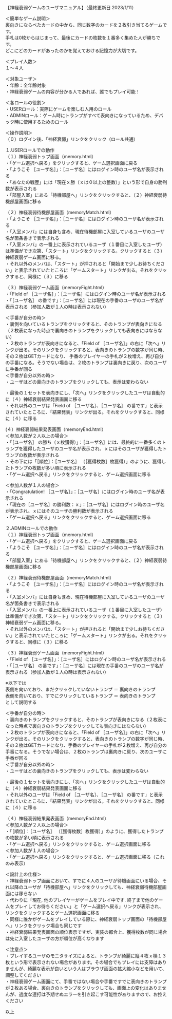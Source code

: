 【神経衰弱ゲームのユーザマニュアル】（最終更新日 2023/1/11）  
  
＜簡単なゲーム説明＞  
裏向きにならべたカードの中から、同じ数字のカードを２枚引き当てるゲームです。  
手札は0枚からはじまって、最後にカードの枚数を１番多く集めた人が勝ちです。  
どこにどのカードがあったのかを覚えておける記憶力が大切です。  
  
  
＜プレイ人数＞  
１～４人  
  
  
＜対象ユーザ＞  
・年齢：全年齢対象  
・神経衰弱ゲームの内容が分かる人であれば、誰でもプレイ可能！  
  
  
＜各ロールの役割＞  
・USERロール：実際にゲームを楽しむ人用のロール  
・ADMINロール：ゲーム時にトランプがすべて表向きになっているため、デバック時に使用するためのロール  
  
  
＜操作説明＞  
（０）ログイン後、「神経衰弱」リンクをクリック（ロール共通）  
  
１.USERロールでの動作  
（１）神経衰弱トップ画面（memory.html）  
・「ゲーム選択へ戻る」をクリックすると、ゲーム選択画面に戻る  
・「ようこそ ［ユーザ名］」：［ユーザ名］にはログイン時のユーザ名が表示される  
・「あなたの戦歴」には「現在ｘ勝（ｘは０以上の整数）」という形で自身の勝利数が表示される  
・「部屋入室」にある「待機部屋へ」リンクをクリックすると、（２）神経衰弱待機部屋画面に移る  
  
（２）神経衰弱待機部屋画面（memoryMatch.html）  
・「ようこそ ［ユーザ名］」：［ユーザ名］にはログイン時のユーザ名が表示される  
・「入室メンバ」には自身も含め、現在待機部屋に入室しているユーザのユーザ名が箇条書きで表示される  
・「入室メンバ」の一番上に表示されているユーザ（１番目に入室したユーザ）は準備ができ次第、「スタート」リンクをクリックする。クリックすると（３）神経衰弱ゲーム画面に移る。  
・それ以外のメンバは、「スタート」が押されると「開始まで少しお待ちください」と表示されていたところに「ゲームスタート」リンクが出る。それをクリックすると、同様に（３）に移る  
  
（３）神経衰弱ゲーム画面（memoryFight.html）  
・「Field of ［ユーザ名］」：［ユーザ名］にはログイン時のユーザ名が表示される  
・「［ユーザ名］ の番です」：［ユーザ名］には現在の手番のユーザのユーザ名が表示される（参加人数が１人の時は表示されない）  
  
＜手番が自分の時＞  
・裏側を向いているトランプをクリックすると、そのトランプが表向きになる（２枚表になった時点で裏向きのトランプをクリックしても表向きにはならない）  
・２枚のトランプが表向きになると、「Field of ［ユーザ名］」の右に「次へ」リンクが出る。そのリンクをクリックすると、表向きのトランプの数字が同じ時、その２枚はGETカードになり、  手番のプレイヤーの手札が２枚増え、再び自分の手番になる。そうでない場合は、２枚のトランプは裏向きに戻り、次のユーザに手番が回る  
＜手番が自分以外の時＞  
・ユーザはどの裏向きのトランプをクリックしても、表示は変わらない  
    
・最後の１セットを表向きにし、「次へ」リンクをクリックしたユーザは自動的に（４）神経衰弱結果発表画面に移る  
・それ以外のユーザは「Field of ［ユーザ名］、［ユーザ名］ の番です」と表示されていたところに、「結果発表」リンクが出る。それをクリックすると、同様に（４）に移る  
  
(４）神経衰弱結果発表画面（memoryEnd.html）  
＜参加人数が２人以上の場合＞  
・「［ユーザ名］ の勝ち（ｘ枚獲得）」：［ユーザ名］には、最終的に一番多くのトランプを獲得したユーザのユーザ名が表示され、ｘにはそのユーザが獲得したトランプの枚数が表示される  
・その下には「［順位］：［ユーザ名］ （［獲得枚数］枚獲得）」のように、獲得したトランプの枚数が多い順に表示される  
・「ゲーム選択へ戻る」リンクをクリックすると、ゲーム選択画面に移る  
  
＜参加人数が１人の場合＞  
・「Congratulation! ［ユーザ名］」：［ユーザ名］にはログイン時のユーザ名が表示される  
・「現在の［ユーザ名］の勝利数：ｘ」：［ユーザ名］にはログイン時のユーザ名が表示され、ｘにはそのユーザの勝利数が表示される  
・「ゲーム選択へ戻る」リンクをクリックすると、ゲーム選択画面に移る  
  
  
２.ADMINロールでの動作  
（１）神経衰弱トップ画面（memory.html）  
・「ゲーム選択へ戻る」をクリックすると、ゲーム選択画面に戻る  
・「ようこそ ［ユーザ名］」：［ユーザ名］にはログイン時のユーザ名が表示される  
・「部屋入室」にある「待機部屋へ」リンクをクリックすると、（２）神経衰弱待機部屋画面に移る  
  
（２）神経衰弱待機部屋画面（memoryMatch.html）  
・「ようこそ ［ユーザ名］」：［ユーザ名］にはログイン時のユーザ名が表示される  
・「入室メンバ」には自身も含め、現在待機部屋に入室しているユーザのユーザ名が箇条書きで表示される  
・「入室メンバ」の一番上に表示されているユーザ（１番目に入室したユーザ）は準備ができ次第、「スタート」リンクをクリックする。クリックすると（３）神経衰弱ゲーム画面に移る。  
・それ以外のメンバは、「スタート」が押されると「開始まで少しお待ちください」と表示されていたところに「ゲームスタート」リンクが出る。それをクリックすると、同様に（３）に移る  
  
（３）神経衰弱ゲーム画面（memoryFight.html）  
・「Field of ［ユーザ名］」：［ユーザ名］にはログイン時のユーザ名が表示される  
・「［ユーザ名］ の番です」：［ユーザ名］には現在の手番のユーザのユーザ名が表示される（参加人数が１人の時は表示されない）  
  
※以下では  
表側を向いており、まだクリックしていないトランプ ＝ 裏向きのトランプ  
表側を向いており、すでにクリックしているトランプ ＝ 表向きのトランプ  
として説明する  
 
＜手番が自分の時＞   
・裏向きのトランプをクリックすると、そのトランプが表向きになる（２枚表になった時点で裏向きのトランプをクリックしても表向きにはならない）  
・２枚のトランプが表向きになると、「Field of ［ユーザ名］」の右に「次へ」リンクが出る。そのリンクをクリックすると、表向きのトランプの数字が同じ時、その２枚はGETカードになり、手番のプレイヤーの手札が２枚増え、再び自分の手番になる。そうでない場合は、２枚のトランプは裏向きに戻り、次のユーザに手番が回る  
＜手番が自分以外の時＞  
・ユーザはどの裏向きのトランプをクリックしても、表示は変わらない  
  
・最後の１セットを表向きにし、「次へ」リンクをクリックしたユーザは自動的に（４）神経衰弱結果発表画面に移る  
・それ以外のユーザは「Field of ［ユーザ名］、［ユーザ名］ の番です」と表示されていたところに、「結果発表」リンクが出る。それをクリックすると、同様に（４）に移る  
  
（４）神経衰弱結果発表画面（memoryEnd.html）  
＜参加人数が２人以上の場合＞  
・「［順位］：［ユーザ名］ （［獲得枚数］枚獲得）」のように、獲得したトランプの枚数が多い順に表示される  
・「ゲーム選択へ戻る」リンクをクリックすると、ゲーム選択画面に移る  
＜参加人数が１人の場合＞  
・「ゲーム選択へ戻る」リンクをクリックすると、ゲーム選択画面に移る（これのみ表示）  
  
  
＜設計上の仕様＞  
・神経衰弱トップ画面において、すでに４人のユーザが待機画面にいる場合、それ以降のユーザが「待機部屋へ」リンクをクリックしても、神経衰弱待機部屋画面には移らない  
・代わりに「現在, 他のプレイヤーがゲームをプレイ中です.    終了まで他のゲームをプレイしてお待ちください.」と「ゲーム選択へ戻る」リンクが表示され、リンクをクリックするとゲーム選択画面に移る  
・同様に誰かがゲームをプレイしている際に、神経衰弱トップ画面の「待機部屋へ」リンクをクリック場合も同じです  
・神経衰弱結果発表画面の順位表示ですが、実装の都合上、獲得枚数が同じ場合は先に入室したユーザの方が順位が高くなります  
  
  
＜注意点＞  
・プレイするユーザのモニタサイズによると、トランプが綺麗に縦４枚ｘ横１３枚という形で表示されない場合があります。その場合でもプレイには支障はありませんが、綺麗な表示が良いという人はブラウザ画面の拡大縮小などを用いて、調整してください  
・神経衰弱ゲーム画面にて、手番ではない場合や手番ですでに表向きのトランプが２枚ある場合、裏向きのトランプをクリックしても、画面上の変化はありませんが、過度な連打は予期せぬエラーを引き起こす可能性がありますので、お控えください  
  
  
以上  
